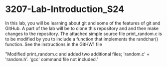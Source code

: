 # 3207-Lab-Introduction_S24
In this lab, you will be learning about git and some of the features of git and GitHub. A part of the lab will be to clone this repository and and then make changes to the repository.
The attached simple source file print_random.c is to be modified by you to include a function that implements the randchar() function.
See the instructions in the GitHW1 file

"Modified print_random.c and added two additional files; 'random.c' + 'random.h'.
 'gcc' command file not included."